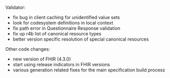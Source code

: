 Validator:
* fix bug in client caching for unidentified value sets 
* look for codesystem definitions in local context 
* fix path error in Questionnaire Response validation
* fix up r4b list of canonical resource types
* better version specific resolution of special canonical resources

Other code changes:
* new version of FHIR (4.3.0)
* start using release indicators in FHIR versions
* various generation related fixes for the main specification build process
